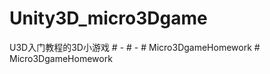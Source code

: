 # Unity3D_micro3Dgame
U3D入门教程的3D小游戏
#   -  
 #   -  
 #   M i c r o 3 D g a m e H o m e w o r k  
 #   M i c r o 3 D g a m e H o m e w o r k  
 